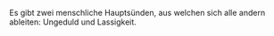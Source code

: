 Es gibt zwei menschliche Hauptsünden, aus welchen sich alle andern ableiten: Ungeduld und Lassigkeit.

